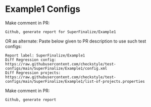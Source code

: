 # Example1 Configs
Make comment in PR:
```
Github, generate report for SuperFinalize/Example1
```
OR as alternate:
Paste below given to PR description to use such test configs:
```
Report label: SuperFinalize/Example1
Diff Regression config: https://raw.githubusercontent.com/checkstyle/test-configs/main/SuperFinalize/Example1/config.xml
Diff Regression projects: https://raw.githubusercontent.com/checkstyle/test-configs/main/SuperFinalize/Example1/list-of-projects.properties
```
Make comment in PR:
```
Github, generate report
```
